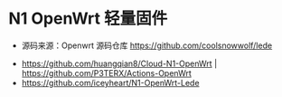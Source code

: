 # N1 OpenWrt 轻量固件

* 源码来源：Openwrt 源码仓库 https://github.com/coolsnowwolf/lede
-  https://github.com/huangqian8/Cloud-N1-OpenWrt | https://github.com/P3TERX/Actions-OpenWrt
- https://github.com/iceyheart/N1-OpenWrt-Lede
